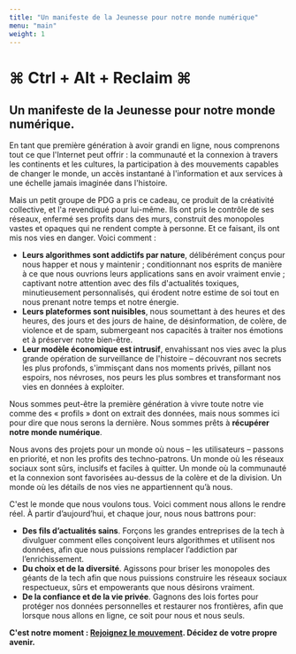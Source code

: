 ```yaml
---
title: "Un manifeste de la Jeunesse pour notre monde numérique"
menu: "main"
weight: 1
---
```


# ⌘ Ctrl + Alt + Reclaim ⌘
## Un manifeste de la Jeunesse pour notre monde numérique.

En tant que première génération à avoir grandi en ligne, nous comprenons tout ce que l'Internet peut offrir : la communauté et la connexion à travers les continents et les cultures, la participation à des mouvements capables de changer le monde, un accès instantané à l'information et aux services à une échelle jamais imaginée dans l'histoire.

Mais un petit groupe de PDG a pris ce cadeau, ce produit de la créativité collective, et l'a revendiqué pour lui-même. Ils ont pris le contrôle de ses réseaux, enfermé ses profits dans des murs, construit des monopoles vastes et opaques qui ne rendent compte à personne. Et ce faisant, ils ont mis nos vies en danger. Voici comment :

- **Leurs algorithmes sont addictifs par nature**, délibérément conçus pour nous happer et nous y maintenir ; conditionnant nos esprits de manière à ce que nous ouvrions leurs applications sans en avoir vraiment envie ; captivant notre attention avec des fils d'actualités toxiques, minutieusement personnalisés, qui érodent notre estime de soi tout en nous prenant notre temps et notre énergie.
- **Leurs plateformes sont nuisibles**, nous soumettant à des heures et des heures, des jours et des jours de haine, de désinformation, de colère, de violence et de spam, submergeant nos capacités à traiter nos émotions et à préserver notre bien-être.
- **Leur modèle économique est intrusif**, envahissant nos vies avec la plus grande opération de surveillance de l'histoire – découvrant nos secrets les plus profonds, s'immisçant dans nos moments privés, pillant nos espoirs, nos névroses, nos peurs les plus sombres et transformant nos vies en données à exploiter.

Nous sommes peut-être la première génération à vivre toute notre vie comme des « profils » dont on extrait des données, mais nous sommes ici pour dire que nous serons la dernière. Nous sommes prêts à **récupérer notre monde numérique**.

Nous avons des projets pour un monde où nous – les utilisateurs – passons en priorité, et non les profits des techno-patrons. Un monde où les réseaux sociaux sont sûrs, inclusifs et faciles à quitter. Un monde où la communauté et la connexion sont favorisées au-dessus de la colère et de la division. Un monde où les détails de nos vies ne appartiennent qu’à nous.

C'est le monde que nous voulons tous. Voici comment nous allons le rendre réel. À partir d’aujourd’hui, et chaque jour, nous nous battrons pour:

- **Des fils d’actualités sains**. Forçons les grandes entreprises de la tech à divulguer comment elles conçoivent leurs algorithmes et utilisent nos données, afin que nous puissions remplacer l’addiction par l’enrichissement.
- **Du choix et de la diversité**. Agissons pour briser les monopoles des géants de la tech afin que nous puissions construire les réseaux sociaux respectueux, sûrs et empowerants que nous désirons vraiment.
- **De la confiance et de la vie privée**. Gagnons des lois fortes pour protéger nos données personnelles et restaurer nos frontières, afin que lorsque nous allons en ligne, ce soit pour nous et nous seuls.

**C'est notre moment : [Rejoignez le mouvement](https://cryptpad.fr/form/#/2/form/view/YFfJSjooyYEtp6cdcjpcYWddXet+r29hdTgROpBgeq4/). Décidez de votre propre avenir.**
